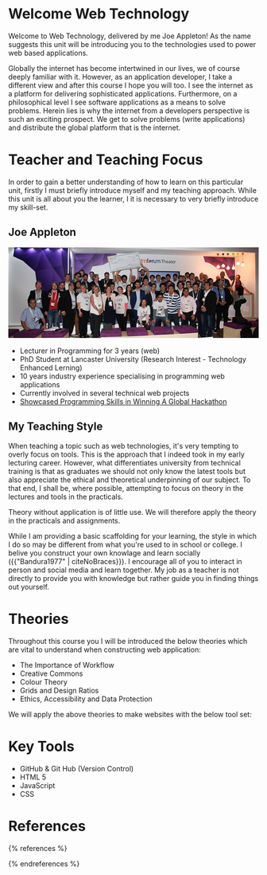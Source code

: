 # Welcome Web Technology

Welcome to Web Technology, delivered by me Joe Appleton! As the name suggests this unit will be introducing you to the technologies used to power web based applications. 

 Globally the internet has become intertwined in our lives, we of course deeply familiar with it. However, as an application developer, I take a different view and after this course I hope you will too. I see the internet as a platform for delivering sophisticated  applications. Furthermore, on a philosophical level I see software applications as a means to solve problems.  Herein lies is why the internet from a developers perspective is such an exciting prospect. We get to solve problems (write applications) and distribute the global platform that is the internet.
  
  
# Teacher and Teaching Focus 

In order to gain a better understanding of how to learn on this particular unit, firstly I must briefly introduce myself and my teaching approach. While this unit is all about you the learner, I it is necessary to very briefly introduce my skill-set.
 
## Joe Appleton 
![assets/joe_appleton_hack.jpg](assets/joe_appleton_hack.jpg)
- Lecturer in Programming  for 3 years (web)
- PhD Student at Lancaster University (Research Interest - Technology Enhanced Lerning)
- 10 years industry experience specialising in programming web applications
- Currently involved in several technical web projects
- [Showcased Programming Skills in Winning A Global Hackathon](https://www.solent.ac.uk/news/school-of-media-arts-and-technology/2017/computing-team-take-first-place-in-international-programming-competition)
 
## My Teaching Style 

When teaching a topic such as web technologies, it's very tempting to overly focus on tools. This is the approach that I indeed took in my early lecturing career. However, what differentiates university from technical training is that as graduates we should not only know the latest tools but also appreciate the ethical and theoretical underpinning of our subject. To that end, I shall be, where possible, attempting to focus on theory in the lectures and tools in the practicals. 

Theory without application is of little use. We will therefore apply the theory in the practicals and assignments. 

While I am providing a basic scaffolding for your learning, the style in which I do so may be different from what you're used to in school or college. I belive you construct your own knowlage and learn socially ({{"Bandura1977" | citeNoBraces}}). I encourage all of you to interact in person and social media and learn together. My job as a teacher is not directly to provide you with knowledge but rather guide you in finding things out yourself. 


# Theories 

Throughout this course you I will be introduced the below theories which are vital to understand when constructing web application:

- The Importance of Workflow 
- Creative Commons 
- Colour Theory  
- Grids and Design Ratios 
- Ethics, Accessibility and Data Protection 

We will apply the above theories to make websites with the below tool set:

# Key Tools 

- GitHub & Git Hub  (Version Control)
- HTML 5
- JavaScript 
- CSS

# References 

{% references %}

{% endreferences %}